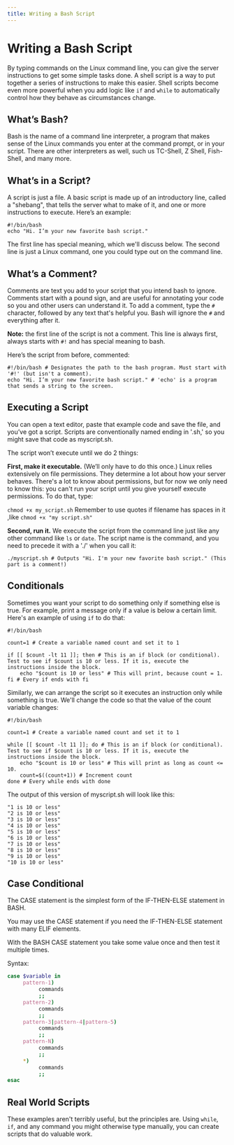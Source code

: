 ```yaml
---
title: Writing a Bash Script
---
```

# Writing a Bash Script

By typing commands on the Linux command line, you can give the server instructions to get some simple tasks done. A shell 
script is a way to put together a series of instructions to make this easier. Shell scripts become even more powerful when 
you add logic like `if` and `while` to automatically control how they behave as circumstances change.

## What’s Bash?
Bash is the name of a command line interpreter, a program that makes sense of the Linux commands you enter at the command 
prompt, or in your script. There are other interpreters as well, such us TC-Shell, Z Shell, Fish-Shell, and many more.

## What’s in a Script?
A script is just a file. A basic script is made up of an introductory line, called a "shebang", that tells the server what to make of it, and one 
or more instructions to execute. Here’s an example:

```
#!/bin/bash
echo "Hi. I’m your new favorite bash script."
```

The first line has special meaning, which we'll discuss below. The second line is just a Linux command, one you could type 
out on the command line.

## What’s a Comment?
Comments are text you add to your script that you intend bash to ignore. Comments start with a pound sign, and are useful for 
annotating your code so you and other users can understand it. To add a comment, type the `#` character, followed by any text 
that's helpful you. Bash will ignore the `#` and everything after it.

**Note:** the first line of the script is not a comment. This line is always first, always starts with `#!` and has special 
meaning to bash. 

Here’s the script from before, commented:

```
#!/bin/bash # Designates the path to the bash program. Must start with '#!' (but isn't a comment).
echo "Hi. I’m your new favorite bash script." # 'echo' is a program that sends a string to the screen.
```

## Executing a Script
You can open a text editor, paste that example code and save the file, and you’ve got a script. Scripts are conventionally 
named ending in '.sh,' so you might save that code as myscript.sh.

The script won’t execute until we do 2 things:

**First, make it executable.** (We’ll only have to do this once.)
Linux relies extensively on file permissions. They determine a lot about how your server behaves. There's a lot to know about 
permissions, but for now we only need to know this: you can't run your script until you give yourself execute permissions. To 
do that, type:

`chmod +x my_script.sh`
Remember to use quotes if filename has spaces in it ,like
`chmod +x "my script.sh"`

**Second, run it.** We execute the script from the command line just like any other command like `ls` or `date`. The script 
name is the command, and you need to precede it with a './' when you call it:

`./myscript.sh # Outputs "Hi. I'm your new favorite bash script." (This part is a comment!)`

## Conditionals
Sometimes you want your script to do something only if something else is true. For example, print a message only if a value is 
below a certain limit. Here's an example of using `if` to do that:
```
#!/bin/bash

count=1 # Create a variable named count and set it to 1

if [[ $count -lt 11 ]]; then # This is an if block (or conditional). Test to see if $count is 10 or less. If it is, execute the instructions inside the block.
    echo "$count is 10 or less" # This will print, because count = 1.
fi # Every if ends with fi
```

Similarly, we can arrange the script so it executes an instruction only while something is true. We'll change the code so that 
the value of the count variable changes:
```
#!/bin/bash

count=1 # Create a variable named count and set it to 1

while [[ $count -lt 11 ]]; do # This is an if block (or conditional). Test to see if $count is 10 or less. If it is, execute the instructions inside the block.
    echo "$count is 10 or less" # This will print as long as count <= 10.
    count=$((count+1)) # Increment count
done # Every while ends with done
```

The output of this version of myscript.sh will look like this:
```
"1 is 10 or less"
"2 is 10 or less"
"3 is 10 or less"
"4 is 10 or less"
"5 is 10 or less"
"6 is 10 or less"
"7 is 10 or less"
"8 is 10 or less"
"9 is 10 or less"
"10 is 10 or less"
```
## Case Conditional
The CASE statement is the simplest form of the IF-THEN-ELSE statement in BASH.

You may use the CASE statement if you need the IF-THEN-ELSE statement with many ELIF elements.

With the BASH CASE statement you take some value once and then test it multiple times.

Syntax:
```bash
case $variable in
     pattern-1)      
          commands
          ;;
     pattern-2)      
          commands
          ;;
     pattern-3|pattern-4|pattern-5)
          commands
          ;; 
     pattern-N)
          commands
          ;;
     *)
          commands
          ;;
esac
```
## Real World Scripts
These examples aren't terribly useful, but the principles are. Using `while`, `if`, and any command you might otherwise type 
manually, you can create scripts that do valuable work.
